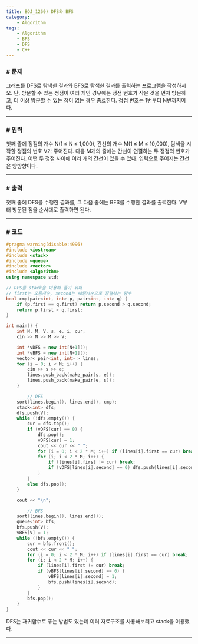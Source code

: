 ```yaml
---
title: BOJ_1260) DFS와 BFS
category:
    - Algorithm
tags:
    - Algorithm
    - BFS
    - DFS
    - C++
---
```


### # 문제
그래프를 DFS로 탐색한 결과와 BFS로 탐색한 결과를 출력하는 프로그램을 작성하시오. 단, 방문할 수 있는 정점이 여러 개인 경우에는 정점 번호가 작은 것을 먼저 방문하고, 더 이상 방문할 수 있는 점이 없는 경우 종료한다. 정점 번호는 1번부터 N번까지이다.

---

### # 입력
첫째 줄에 정점의 개수 N(1 ≤ N ≤ 1,000), 간선의 개수 M(1 ≤ M ≤ 10,000), 탐색을 시작할 정점의 번호 V가 주어진다. 다음 M개의 줄에는 간선이 연결하는 두 정점의 번호가 주어진다. 어떤 두 정점 사이에 여러 개의 간선이 있을 수 있다. 입력으로 주어지는 간선은 양방향이다.

---

### # 출력
첫째 줄에 DFS를 수행한 결과를, 그 다음 줄에는 BFS를 수행한 결과를 출력한다. V부터 방문된 점을 순서대로 출력하면 된다.

---

### # 코드
```cpp
#pragma warning(disable:4996)
#include <iostream>
#include <stack>
#include <queue>
#include <vector>
#include <algorithm>
using namespace std;

// DFS를 stack을 이용해 풀기 위해
// first는 오름차순, second는 내림차순으로 정렬하는 함수
bool cmp(pair<int, int> p, pair<int, int> q) {
	if (p.first == q.first) return p.second > q.second;
	return p.first < q.first;
}

int main() {
	int N, M, V, s, e, i, cur;
	cin >> N >> M >> V;

	int *vDFS = new int[N+1]();
	int *vBFS = new int[N+1]();
	vector< pair<int, int> > lines;
	for (i = 0; i < M; i++) {
		cin >> s >> e;
		lines.push_back(make_pair(s, e));
		lines.push_back(make_pair(e, s));
	}

        // DFS
	sort(lines.begin(), lines.end(), cmp);
	stack<int> dfs;
	dfs.push(V);
	while (!dfs.empty()) {
		cur = dfs.top();
		if (vDFS[cur] == 0) {
			dfs.pop();
			vDFS[cur] = 1;
			cout << cur << " ";
			for (i = 0; i < 2 * M; i++) if (lines[i].first == cur) break;
			for (i; i < 2 * M; i++) {
				if (lines[i].first != cur) break;
				if (vDFS[lines[i].second] == 0) dfs.push(lines[i].second);
			}
		}
		else dfs.pop();
	}

	cout << "\n";

        // BFS
	sort(lines.begin(), lines.end());
	queue<int> bfs;
	bfs.push(V);
	vBFS[V] = 1;
	while (!bfs.empty()) {
		cur = bfs.front();
		cout << cur << " ";
		for (i = 0; i < 2 * M; i++) if (lines[i].first == cur) break;
		for (i; i < 2 * M; i++) {
			if (lines[i].first != cur) break;
			if (vBFS[lines[i].second] == 0) {
				vBFS[lines[i].second] = 1;
				bfs.push(lines[i].second);
			}
		}
		bfs.pop();
	}
}
```

DFS는 재귀함수로 푸는 방법도 있는데 여러 자료구조를 사용해보려고 stack을 이용했다.

---

